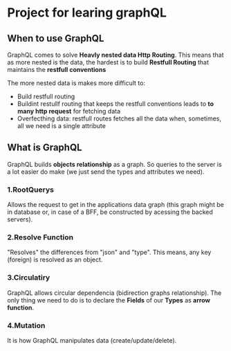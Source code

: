 # Project for learing graphQL


## When to use GraphQL

GraphQL comes to solve **Heavly nested data Http Routing**. This means that as more nested is the data, the hardest is to build **Restfull Routing** that maintains the **restfull conventions**

The more nested data is makes more difficult to:

* Build restfull routing
* Buildint restullf routing that keeps the restfull conventions leads to **to many http request** for fetching data
* Overfecthing data: restfull routes fetches all the data when, sometimes, all we need is a single attribute

## What is GraphQL

GraphQL builds **objects relationship** as a graph. So queries to the server is a lot easier do make (we just send the types and attributes we need).

### 1.RootQuerys

Allows the request to get in the applications data graph (this graph might be in database or, in case of a BFF, be constructed by acessing the backed servers).


### 2.Resolve Function

"Resolves" the differences from "json" and "type". This means, any key (foreign) is resolved as an object.

### 3.Circulatiry

GraphQL allows circular dependencia (bidirection graphs relationship). The only thing we need to do is to declare the **Fields** of our **Types** as **arrow function**.

### 4.Mutation

It is how GraphQL manipulates data (create/update/delete).
